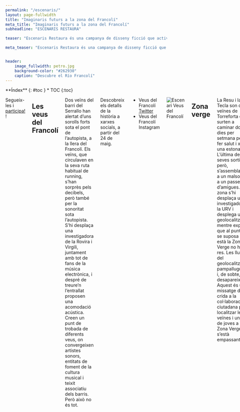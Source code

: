 ```yaml
---
permalink: "/escenaris/"
layout: page-fullwidth
title: "Imaginaris futurs a la zona del Francolí"
meta_title: "Imaginaris futurs a la zona del Francolí"
subheadline: "ESCENARIS RESTAURA"

teaser: "Escenaris Restaura és una campanya de disseny ficció que activa imaginaris de salut sobre com podrien ser l’àrea del Francolí al seu pas per Tarragona. Les veus del Francolí, Zona Verge i Les obres del Diable son tres relats transmedia que es difonen per Twitter i Instagram."

meta_teaser: "Escenaris Restaura és una campanya de disseny ficció que activa imaginaris de salut sobre com podrien ser l’àrea del Francolí al seu pas per Tarragona. Les veus del Francolí[1], Zona Verge[2] i Les obres del Diable[3] son tres relats transmedia que es difonen per Twitter i Instagram. Segueix-les i participa!"


header:
    image_fullwidth: petro.jpg
    background-color: "#262930"
    caption: "Descubre el Río Francolí"
---
```


<!--more-->

<div class="row">
<div class="medium-4 medium-push-8 columns" markdown="1">
<div class="panel radius" markdown="1">
**Índex**
{: #toc }
*  TOC
{:toc}
</div>
</div><!-- /.medium-4.columns -->



<div class="medium-8 medium-pull-4 columns" markdown="1">

Segueix-les i <a href="https://forms.office.com/Pages/ResponsePage.aspx?id=aykR84I-TkyCqajkA6QrEatLseDRAM5FsQ_t6wbWE9xUMDAwNEY0UDdET1lGMTQ2WDEwOVYzMkpGNS4u">participa!</a> !

## Les veus del Francolí
Dos veïns del barri del Serrallo han alertat d’uns sorolls forts sota el pont de l’autopista, a la llera del Francolí. Els veïns, que circulaven en la seva ruta habitual de running, s’han sorprès pels decibels, però també per la sonoritat sota l’autopista. S’hi desplaça una investigadora de la Rovira i Virgili, juntament amb tot de fans de la música electrònica, i despré de treure’n l’entrallat proposen una acomodació acústica. Creen un punt de trobada de diferents veus, on convergeixen artistes sonors, entitats de foment de la cultura musical i teixit associatiu dels barris. Però això no és tot. 

Descobreix els detalls de la història a xarxes socials, a partir del 24 de maig.

- Veus del Francolí [Twitter](https://twitter.com/home)
- Veus del Francolí Instagram

![Escenari Veus del Francolí](/restaura/images/escenaris/web_veus_duo.jpg)

## Zona verge
La Resu i la Tecla son dues veïnes de Torreforta que surten a caminar dos dies per setmana per a fer salut i xerrar una estona. L’última de les seves sortides, però, s’assembla més a un malson que a un passeig d’amigues. A la zona s’hi desplaça una investigadora de la URV i desplega un geolocalitzador mentre explica que al punt on se suposa que està la Zona Verge no hi ha res. Les llums del geolocalitzador pampalluguegen i, de sobte, tots desapareixen. Aquest és un missatge de crida a la col·laboració ciutadana per a localitzar les veïnes i un munt de joves a qui la Zona Verge s’està empassant. 

Descobreix la resta de la història, disponible el dilluns 27 de maig a les xarxes socials!

- Zona Verge [![Twitter/X](/restaura/assets/img/X_icon.svg)](https://twitter.com/home) 
- Zona Verge Instagram

![Escenari Zona Verge](/restaura/images/escenaris/web_verge_duo.jpg)

## Les Obres del Diable
Un turista alerta de la troballa d’ocells morts a la zona d’obres de millora del Pont del Diable. Dos jubilats del barri de Sant Pere i Sant Pau van a inspeccionar el fenòmen i troben conills i senglars morts, però queden sorpresos per la qualitat de les obres de millora dels accessos, el mobiliari urbà i la font d’aigua del pont. Al consistori ningú sap res d’aquestes obres, l’Ajuntament no les ha licitades. Des de l’arquebisbat confirmen el que tothom sospita: semblen obres del Diable. 

Descobreix els detalls de la història a xarxes socials, a partir del 29 de maig.

- Obres del Diable [Twitter](https://twitter.com/home)
- Obres del Diable Instagram

![Escenari Zona Verge](/restaura/images/escenaris/web_diable_duo.jpg)

## El Projecte
Seguint l’objectiu general de millora Salutogènica de l'Àrea Periurbana de Tarragona (Restaura), l’equip d’arquitectura i disseny es proposa el disseny d’una intervenció innovadora en una selecció de localitzacions, amb l’objectiu específic de millorar l’accessibilitat i facilitar-ne l’ús, de manera que augmentin els actius de salut de la població (objectiu 9 del Pla Restaura).

Després de la observació del terreny i tenint en compte les conclusions de la recerca prèvia, s’identifiquen els espais d’intervenció a la zona Francolí-Pont del Diable, i s’identifiquen també els següents temes de treball:
  - La manca de punts de trobada per a fomentar el teixit social
  - La predominància del so de les infrastructures de transport
  - La manca de punts d’avituallament i repòs (aigua, ombra i confort tèrmic)
  - La dificultat d’ubicar-se en l’entramat de camins i encreuaments amb vies de trànsit rodat
  - El paisatge ple de costures entre la natura i l’equipament industrial

Alguns dels *insights* observats tenen una intervenció inviable des de la realitat d'infraestructures industrials, de transport i de recursos econòmics disponibles, pel que la estratègia proposada és abordar-los des de la ficció. El brífing de les intervencions és concreta així:

> Dissenyar material gràfic i comunicatiu per tal d’oferir una **visualització** de l’emplaçament ideal al llindar de la utopia per a despertar en la ciutadania l’**imaginari d’ús** de l’**escenari preferible**, tal com es defineix al ` [Con de futurs](https://design-toolkit.recursos.uoc.edu/disseny-especulatiu/) ` de Joseph Voros Voros (2003), a partir de Henchey (1978).

El projecte s’ha concretat en una campanya de disseny ficció, que fa ús d’elements locals per a generar versemblança, i que inclou tres relats de ficció, articulats amb imatges creades amb intel·ligència artificial, que es difonen per les xarxes socials. Es fa ús de recursos distòpics per a millorar l’*engagement* del públic. La finalitat de presentar escenaris preferibles de disseny és la d’activar la possibilitat d’un canvi de paradigma que prioritzi la salut de les persones per davant de les infraestructures industrials i de transport.

Amb l’ús del qüestionari, mesurarem el potencial de canvi de les imatges generades, la disponibilitat de la població a participar d’aquest canvi, i els actius de salut relacionats amb els escenaris preferibles. També el biax distòpic que produeix l’ús de la IA a les imatges.

## Participa
La teva participació és molt important! Respon aquest qüestionari: son 5 minuts ;)

## Equip Escenaris Restaura
- Coordinació i direcció d’art: Elena Bartomeu
- Guió: Elena Bartomeu
- Imatges: Raúl Oliva i Salvador Huertas
- Audiovisuals: Oriol Ventura
- Recerca: Pau Solá-Morales, Josep Maria Solé, David Steegmann, Yolanda Pérez Albert, Raúl Oliva, Salvador Huertas, Oriol Ventura, Elena Bartomeu.



</div><!-- /.medium-8.columns -->
</div><!-- /.row -->

